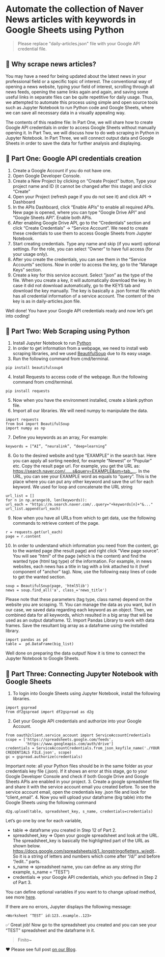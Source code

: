<!DOCTYPE html>
<html>
<head>
	<meta charset="utf-8">
	<link rel ="canonical" href="https://punchkorea.com/automate-naver-news-keywords-sheets/" />
</head>
<body>


# Automate the collection of Naver News articles with keywords in Google Sheets using Python

> Please replace "daily-articles.json" file with your Google API credential file.

## :newspaper: Why scrape news articles? 

You may have a need for being updated about the latest news in your professional field or a specific topic of interest. The conventional way of opening a news website, typing your field of interest, scrolling through all news feeds, opening the same links again and again, and saving some useful links in separate files can be quite repetitive for daily usage. Thus, we attempted to automate this process using simple and open source tools such as Jupyter Notebook to run Python code and Google Sheets, where we can save all necessary data in a visually appealing way.

The contents of this readme file:
In Part One, we will share how to create Google API credentials in order to access Google Sheets without manually opening it.
In Part Two, we will discuss how to do web scraping in Python in Jupyter Notebook.
In Part Three, we will connect output data and Google Sheets in order to save the data for further analysis and displaying. 

## :page_facing_up: Part One: Google API credentials creation

1. Create a Google Account if you do not have one.
2. Open Google Developer Console.
3. Create a New Project by clicking on “Create Project” button,
Type your project name and ID (it cannot be changed after this stage) and click “Create”
4. Open your Project (refresh page if you do not see it) and click API -> Dashboard
5. In the APIs Dashboard, click “Enable APIs” to enable all required APIs.
New page is opened, where you can type “Google Drive API” and “Google Sheets API”.
Enable both APIs.
6. After enabling Google Drive API, go to the “Credentials” section and click “Create Credentials” -> “Service Account”. 
We need to create these credentials to use them to access Google Sheets from Jupyter Notebook. 
7. Start creating credentials. Type any name and skip (if you want) optional settings. 
For the role, you can select “Owner” to have full access (for your usage only).
8. After you create the credentials, you can see them in the “Service Accounts” sections. Now in order to access the key, go to the “Manage Keys” section.
9. Create a key for this service account. Select “json” as the type of the file. When you create a key, it will automatically download the key. 
In case it did not download automatically, go to the KEYS tab and download the key manually. The key is basically a .json format file which has all credential information of a service account. The content of the key is as in daily-articles.json file.

Well done! You have your Google API credentials ready and now let’s get into coding!

## :dart: Part Two: Web Scraping using Python
1. Install Jupyter Notebook to run [Python](https://jupyter.org/install) 
2. In order to get information from a webpage, we need to install web scraping libraries, and we used [BeautifulSoup](https://www.crummy.com/software/BeautifulSoup/bs4/doc/)  due to its easy usage. 
3. Run the following command from cmd/terminal.
```
pip install beautifulsoup4
```
4. Install Requests to access <html> code of the webpage. Run the following command from cmd/terminal.
```
pip install requests
```
5. Now when you have the environment installed, create a blank python file.
6. Import all our libraries. We will need numpy to manipulate the data. 
```
import requests
from bs4 import BeautifulSoup
import numpy as np
```
7. Define you keywords as an array, For example:
```
keywords = [“AI”, “neuralink”, “deep+learning”
```
8. Go to the desired website and type “EXAMPLE” in the search bar. Here you can apply all sorting needed, for example “Newest” or “Popular” etc. Copy the result page url. 
For example, you get the URL as: 
https://search.naver.com/…...s&query=EXAMPLE&sm=tab_….
In the URL, you can see your EXAMPLE word as equals to “query”. This is the place where you can put any other keyword and save the url for each keyword. We used for loop and concatenate the URL string
```
url_list = []
for n in np.arange(0, len(keywords)):
url_each = "https://m.search.naver.com/..query="+keywords[n]+"&..."
url_list.append(url_each)
```
9. Now when you have all URLs from which to get data, use the following commands to retrieve content of the page.
```
r = requests.get(url_each)
page = r.content
```
10. In order to understand which information you need from the content, go to the wanted page (the result page) and right click “View page source”. You will see "html" of the page (which is the content) and find the wanted type (html tag type) of the information. For example, in news websites, each news has a title in <a> tag with a link attached to it (href component of "anchor" tag). Now, use the following easy lines of code to get the wanted section.
```
soup = BeautifulSoup(page, 'html5lib')
news = soup.find_all('a', class_='news_title')
```
Please note that these parameters (tag type, class name) depend on the website you are scraping. 
11. You can manage the data as you want, but in our case, we saved data regarding each keyword as an object. Then, we combined data for all keywords, which resulted in a big array that will be used as an output dataframe.
12. Import Pandas Library to work with data frames. Save the resultant big array as a dataframe using the installed library. 
```
import pandas as pd
table =  pd.DataFrame(big_list)
```

Well done on preparing the data output! Now it is time to connect the Jupyter Notebook to Google Sheets.
	
## :dizzy: Part Three: Connecting Jupyter Notebook with Google Sheets
1. To login into Google Sheets using Jupyter Notebook, install the following libraries.
```
import gspread
from df2gspread import df2gspread as d2g
```
2. Get your Google API credentials and authorize into your Google Account.
```
from oauth2client.service_account import ServiceAccountCredentials
scope = ['https://spreadsheets.google.com/feeds',
         'https://www.googleapis.com/auth/drive']
credentials = ServiceAccountCredentials.from_json_keyfile_name('./YOUR CREDENTIALS FILE.json', scope) 
gc = gspread.authorize(credentials)
```
Important note: all your Python files should be in the same folder as your credentials key file (.json). If it shows an error at this stage, go to your Google Developer Console and check if both Google Drive and Google Sheets APIs are enabled in your project.
3. Create a google spreadsheet file and share it with the service account email you created before. To see the service account email, open the credentials key .json file and look for “client_email”.
4. Now you will upload your dataframe (big table) into the Google Sheets using the following command
```
d2g.upload(table, spreadsheet_key, s_name, credentials=credentials)
```
Let’s go one by one for each variable,
- table => dataframe you created in Step 12 of Part 2.
- spreadsheet_key => Open your google spreadsheet and look at the URL.
The spreadsheet_key is basically the highlighted part of the URL as shown below.
https://docs.google.com/spreadsheets/d/1..longstringofletters..w/edit..
So it is a string of letters and numbers which come after “/d/” and before “/edit..” parts.
- s_name => spreadsheet name, you can define as any string (for example, s_name = “TEST”)
- credentials =>  your Google API credentials, which you defined in Step 2 of Part 3.

You can define optional variables if you want to to change upload method, see more [here](https://df2gspread.readthedocs.io/en/latest/examples.html). 

If there are no errors, Jupyter displays the following message: 
```
<Worksheet ‘TEST’ id:123..example..123>
```
:white_check_mark: Great job!
Now go to the spreadsheet you created and you can see your “TEST” spreadsheet and the dataframe in it. 

> Finito~

:heart: Please see full post [on our Blog](https://punchkorea.com/automate-naver-news-keywords-sheets/).


</body>
</html>

